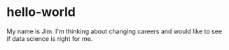 # hello-world

My name is Jim.  I'm thinking about changing careers and would like to see if data science is right for me.

